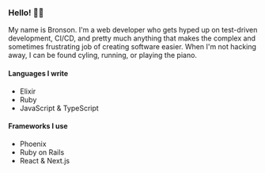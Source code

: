 ### Hello! 🙋‍♂️

My name is Bronson. I'm a web developer who gets hyped up on test-driven development, CI/CD, and pretty much anything that makes the complex and sometimes frustrating job of creating software easier. When I'm not hacking away, I can be found cyling, running, or playing the piano.

#### Languages I write

* Elixir
* Ruby
* JavaScript & TypeScript

#### Frameworks I use

* Phoenix
* Ruby on Rails
* React & Next.js
